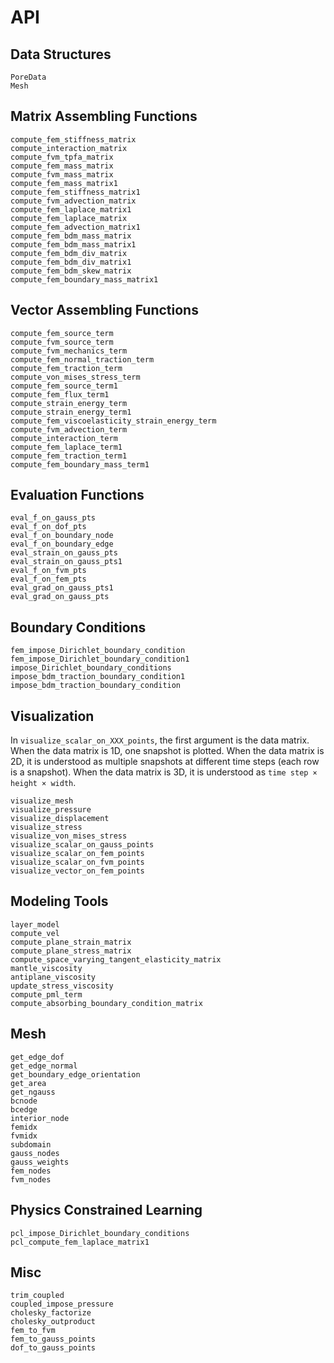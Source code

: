 # API

## Data Structures
```@docs
PoreData
Mesh
```

## Matrix Assembling Functions
```@docs
compute_fem_stiffness_matrix
compute_interaction_matrix
compute_fvm_tpfa_matrix
compute_fem_mass_matrix
compute_fvm_mass_matrix
compute_fem_mass_matrix1
compute_fem_stiffness_matrix1
compute_fvm_advection_matrix
compute_fem_laplace_matrix1
compute_fem_laplace_matrix
compute_fem_advection_matrix1
compute_fem_bdm_mass_matrix
compute_fem_bdm_mass_matrix1
compute_fem_bdm_div_matrix
compute_fem_bdm_div_matrix1
compute_fem_bdm_skew_matrix
compute_fem_boundary_mass_matrix1
```

## Vector Assembling Functions
```@docs
compute_fem_source_term
compute_fvm_source_term
compute_fvm_mechanics_term
compute_fem_normal_traction_term
compute_fem_traction_term
compute_von_mises_stress_term
compute_fem_source_term1
compute_fem_flux_term1
compute_strain_energy_term
compute_strain_energy_term1
compute_fem_viscoelasticity_strain_energy_term
compute_fvm_advection_term
compute_interaction_term
compute_fem_laplace_term1
compute_fem_traction_term1
compute_fem_boundary_mass_term1
```

## Evaluation Functions
```@docs
eval_f_on_gauss_pts
eval_f_on_dof_pts
eval_f_on_boundary_node
eval_f_on_boundary_edge
eval_strain_on_gauss_pts
eval_strain_on_gauss_pts1
eval_f_on_fvm_pts
eval_f_on_fem_pts
eval_grad_on_gauss_pts1
eval_grad_on_gauss_pts
```

## Boundary Conditions
```@docs
fem_impose_Dirichlet_boundary_condition
fem_impose_Dirichlet_boundary_condition1
impose_Dirichlet_boundary_conditions
impose_bdm_traction_boundary_condition1
impose_bdm_traction_boundary_condition
```


## Visualization 
In `visualize_scalar_on_XXX_points`, the first argument is the data matrix. When the data matrix is 1D, one snapshot is plotted. When the data matrix is 2D, it is understood as multiple snapshots at different time steps (each row is a snapshot). When the data matrix is 3D, it is understood as `time step × height × width`. 

```@docs
visualize_mesh
visualize_pressure
visualize_displacement
visualize_stress
visualize_von_mises_stress
visualize_scalar_on_gauss_points
visualize_scalar_on_fem_points
visualize_scalar_on_fvm_points
visualize_vector_on_fem_points
```

## Modeling Tools
```@docs
layer_model
compute_vel
compute_plane_strain_matrix
compute_plane_stress_matrix
compute_space_varying_tangent_elasticity_matrix
mantle_viscosity
antiplane_viscosity
update_stress_viscosity
compute_pml_term
compute_absorbing_boundary_condition_matrix
```

## Mesh
```@docs
get_edge_dof
get_edge_normal
get_boundary_edge_orientation
get_area
get_ngauss
bcnode
bcedge
interior_node
femidx
fvmidx
subdomain
gauss_nodes
gauss_weights
fem_nodes
fvm_nodes
```


## Physics Constrained Learning 
```@docs
pcl_impose_Dirichlet_boundary_conditions
pcl_compute_fem_laplace_matrix1
```

## Misc

```@docs
trim_coupled
coupled_impose_pressure
cholesky_factorize
cholesky_outproduct
fem_to_fvm
fem_to_gauss_points
dof_to_gauss_points
```
